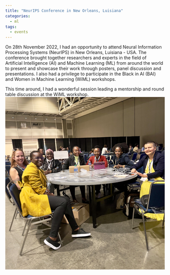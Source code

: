 ```yaml
---
title: "NeurIPS Conference in New Orleans, Luisiana"
categories:
  - ml
tags:
  - events
---
```

On 28th November 2022, I had an opportunity to attend Neural Information Processing Systems (NeurIPS) in New Orleans, Luisiana - USA. The conference brought together researchers and experts in the field of Artificial Intelligence (AI) and Machine Learning (ML) from around the world to present and showcase their work through posters, panel discussion and presentations. I also had a privilege to participate in the Black in AI (BAI) and Women in Machine Learning (WiML) workshops. 
<img src="/assets/images/luisiana2.heic" class="align-center" alt="">

This time around, I had a wonderful session leading a mentorship and round table discussion at the WiML workshop.
<img src="/assets/images/luisiana1.jpg" class="align-center" alt="">



